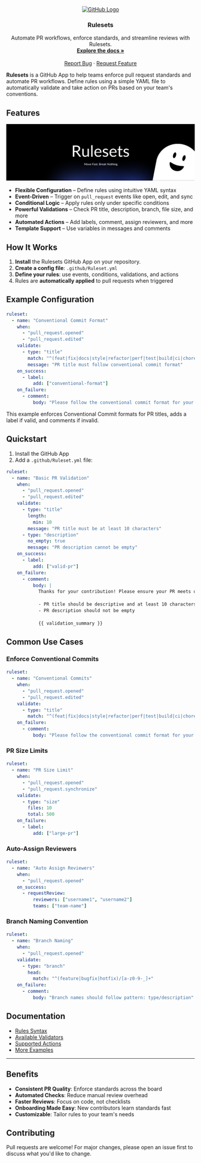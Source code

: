 <div align="center">
  <a href="https://github.com/wizenheimer/rulesets">
    <img src="https://avatars.githubusercontent.com/u/9919?s=200&v=4" height="80" alt="GitHub Logo" />
  </a>

  <h3 align="center">Rulesets</h3>

  <p align="center">
    Automate PR workflows, enforce standards, and streamline reviews with Rulesets.
    <br />
    <a href="https://docs.rulesets.dev"><strong>Explore the docs »</strong></a>
    <br />
    <br />
    <a href="https://github.com/wizenheimer/rulesets/issues/new?labels=bug&template=bug_report.md">Report Bug</a>
    &middot;
    <a href="https://github.com/wizenheimer/rulesets/issues/new?labels=enhancement&template=feature_request.md">Request Feature</a>
  </p>
</div>

**Rulesets** is a GitHub App to help teams enforce pull request standards and automate PR workflows. Define rules using a simple YAML file to automatically validate and take action on PRs based on your team's conventions.

## Features

<img src="media/banner.png" alt="Rulesets Banner" />

- **Flexible Configuration** – Define rules using intuitive YAML syntax
- **Event-Driven** – Trigger on `pull_request` events like open, edit, and sync
- **Conditional Logic** – Apply rules only under specific conditions
- **Powerful Validations** – Check PR title, description, branch, file size, and more
- **Automated Actions** – Add labels, comment, assign reviewers, and more
- **Template Support** – Use variables in messages and comments

## How It Works

1. **Install** the Rulesets GitHub App on your repository.
2. **Create a config file**: `.github/Ruleset.yml`
3. **Define your rules**: use events, conditions, validations, and actions
4. Rules are **automatically applied** to pull requests when triggered

## Example Configuration

```yaml
ruleset:
  - name: "Conventional Commit Format"
    when:
      - "pull_request.opened"
      - "pull_request.edited"
    validate:
      - type: "title"
        match: "^(feat|fix|docs|style|refactor|perf|test|build|ci|chore|revert)(\\(\\w+\\))?: .+"
        message: "PR title must follow conventional commit format"
    on_success:
      - label:
          add: ["conventional-format"]
    on_failure:
      - comment:
          body: "Please follow the conventional commit format for your PR title"
```

This example enforces Conventional Commit formats for PR titles, adds a label if valid, and comments if invalid.

## Quickstart

1. Install the GitHub App
2. Add a `.github/Ruleset.yml` file:

```yaml
ruleset:
  - name: "Basic PR Validation"
    when:
      - "pull_request.opened"
      - "pull_request.edited"
    validate:
      - type: "title"
        length:
          min: 10
        message: "PR title must be at least 10 characters"
      - type: "description"
        no_empty: true
        message: "PR description cannot be empty"
    on_success:
      - label:
          add: ["valid-pr"]
    on_failure:
      - comment:
          body: |
            Thanks for your contribution! Please ensure your PR meets our guidelines:

            - PR title should be descriptive and at least 10 characters
            - PR description should not be empty

            {{ validation_summary }}
```

## Common Use Cases

### Enforce Conventional Commits

```yaml
ruleset:
  - name: "Conventional Commits"
    when:
      - "pull_request.opened"
      - "pull_request.edited"
    validate:
      - type: "title"
        match: "^(feat|fix|docs|style|refactor|perf|test|build|ci|chore|revert)(\\(\\w+\\))?: .+"
    on_failure:
      - comment:
          body: "Please follow the conventional commit format for your PR title"
```

### PR Size Limits

```yaml
ruleset:
  - name: "PR Size Limit"
    when:
      - "pull_request.opened"
      - "pull_request.synchronize"
    validate:
      - type: "size"
        files: 10
        total: 500
    on_failure:
      - label:
          add: ["large-pr"]
```

### Auto-Assign Reviewers

```yaml
ruleset:
  - name: "Auto Assign Reviewers"
    when:
      - "pull_request.opened"
    on_success:
      - requestReview:
          reviewers: ["username1", "username2"]
          teams: ["team-name"]
```

### Branch Naming Convention

```yaml
ruleset:
  - name: "Branch Naming"
    when:
      - "pull_request.opened"
    validate:
      - type: "branch"
        head:
          match: "^(feature|bugfix|hotfix)/[a-z0-9-_]+"
    on_failure:
      - comment:
          body: "Branch names should follow pattern: type/description"
```

## Documentation

- [Rules Syntax](https://docs.rulesets.dev/rules)
- [Available Validators](https://docs.rulesets.dev/validations)
- [Supported Actions](https://docs.rulesets.dev/actions)
- [More Examples](https://docs.rulesets.dev/examples)

---

## Benefits

- **Consistent PR Quality**: Enforce standards across the board
- **Automated Checks**: Reduce manual review overhead
- **Faster Reviews**: Focus on code, not checklists
- **Onboarding Made Easy**: New contributors learn standards fast
- **Customizable**: Tailor rules to your team's needs

## Contributing

Pull requests are welcome! For major changes, please open an issue first to discuss what you'd like to change.
